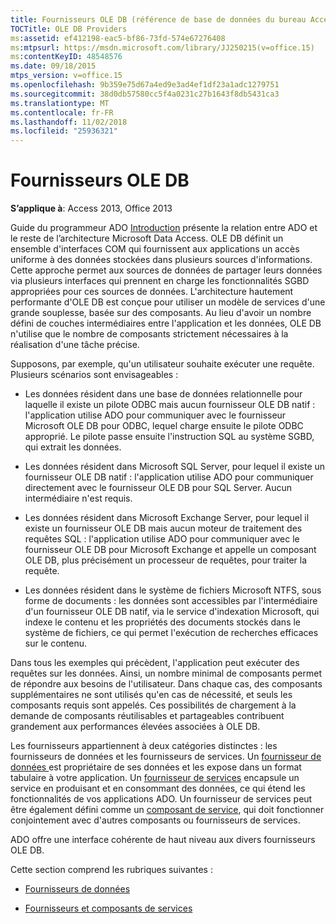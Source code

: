```yaml
---
title: Fournisseurs OLE DB (référence de base de données du bureau Access)
TOCTitle: OLE DB Providers
ms:assetid: ef412198-eac5-bf86-73fd-574e67276408
ms:mtpsurl: https://msdn.microsoft.com/library/JJ250215(v=office.15)
ms:contentKeyID: 48548576
ms.date: 09/18/2015
mtps_version: v=office.15
ms.openlocfilehash: 9b359e75d67a4ed9e3ad4ef1df23a1adc1279751
ms.sourcegitcommit: 38d0db57580cc5f4a0231c27b1643f8db5431ca3
ms.translationtype: MT
ms.contentlocale: fr-FR
ms.lasthandoff: 11/02/2018
ms.locfileid: "25936321"
---
```

# <a name="ole-db-providers"></a>Fournisseurs OLE DB


**S’applique à**: Access 2013, Office 2013

Guide du programmeur ADO [Introduction](introduction-to-ado-programming.md) présente la relation entre ADO et le reste de l’architecture Microsoft Data Access. OLE DB définit un ensemble d'interfaces COM qui fournissent aux applications un accès uniforme à des données stockées dans plusieurs sources d'informations. Cette approche permet aux sources de données de partager leurs données via plusieurs interfaces qui prennent en charge les fonctionnalités SGBD appropriées pour ces sources de données. L'architecture hautement performante d'OLE DB est conçue pour utiliser un modèle de services d'une grande souplesse, basée sur des composants. Au lieu d'avoir un nombre défini de couches intermédiaires entre l'application et les données, OLE DB n'utilise que le nombre de composants strictement nécessaires à la réalisation d'une tâche précise.

Supposons, par exemple, qu'un utilisateur souhaite exécuter une requête. Plusieurs scénarios sont envisageables :

  - Les données résident dans une base de données relationnelle pour laquelle il existe un pilote ODBC mais aucun fournisseur OLE DB natif : l'application utilise ADO pour communiquer avec le fournisseur Microsoft OLE DB pour ODBC, lequel charge ensuite le pilote ODBC approprié. Le pilote passe ensuite l'instruction SQL au système SGBD, qui extrait les données.

  - Les données résident dans Microsoft SQL Server, pour lequel il existe un fournisseur OLE DB natif : l'application utilise ADO pour communiquer directement avec le fournisseur OLE DB pour SQL Server. Aucun intermédiaire n'est requis.

  - Les données résident dans Microsoft Exchange Server, pour lequel il existe un fournisseur OLE DB mais aucun moteur de traitement des requêtes SQL : l'application utilise ADO pour communiquer avec le fournisseur OLE DB pour Microsoft Exchange et appelle un composant OLE DB, plus précisément un processeur de requêtes, pour traiter la requête.

  - Les données résident dans le système de fichiers Microsoft NTFS, sous forme de documents : les données sont accessibles par l'intermédiaire d'un fournisseur OLE DB natif, via le service d'indexation Microsoft, qui indexe le contenu et les propriétés des documents stockés dans le système de fichiers, ce qui permet l'exécution de recherches efficaces sur le contenu.

Dans tous les exemples qui précèdent, l'application peut exécuter des requêtes sur les données. Ainsi, un nombre minimal de composants permet de répondre aux besoins de l'utilisateur. Dans chaque cas, des composants supplémentaires ne sont utilisés qu'en cas de nécessité, et seuls les composants requis sont appelés. Ces possibilités de chargement à la demande de composants réutilisables et partageables contribuent grandement aux performances élevées associées à OLE DB.

Les fournisseurs appartiennent à deux catégories distinctes : les fournisseurs de données et les fournisseurs de services. Un [ fournisseur de données ](data-providers.md) est propriétaire de ses données et les expose dans un format tabulaire à votre application. Un [fournisseur de services](service-providers-and-components.md) encapsule un service en produisant et en consommant des données, ce qui étend les fonctionnalités de vos applications ADO. Un fournisseur de services peut être également défini comme un [composant de service](service-providers-and-components.md), qui doit fonctionner conjointement avec d'autres composants ou fournisseurs de services.

ADO offre une interface cohérente de haut niveau aux divers fournisseurs OLE DB.

Cette section comprend les rubriques suivantes :

- [Fournisseurs de données](data-providers.md)

- [Fournisseurs et composants de services](service-providers-and-components.md)